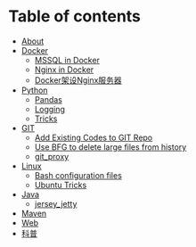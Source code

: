 # Table of contents

* [About](README.md)
* [Docker]()
    * [MSSQL in Docker](docker/mssql_in_docker.md)
    * [Nginx in Docker](docker/nginx_in_docker.md)
    * [Docker架设Nginx服务器](docker/reading__Docker架设Nginx服务器.md)
* [Python]()
    * [Pandas](python/pandas.md)
    * [Logging](python/logging.md)
    * [Tricks](python/python_tricks.md)
* [GIT]()
    * [Add Existing Codes to GIT Repo](git/add_existing_codes_to_GIT.md)
    * [Use BFG to delete large files from history](git/use_BFG_delete_large_files_from_history.md)
    * [git_proxy](git/git_proxy.md)
* [Linux]()
    * [Bash configuration files](linux/bash_configuration.md)
    * [Ubuntu Tricks](linux/ubuntu_misc.md)
* [Java]()
    * [jersey_jetty](java/java轻量RESTful_api服务搭建-jersey_jetty.md)
* [Maven](maven.md)
* [Web](web.md)
* [科普](for_son.md)